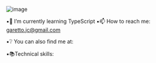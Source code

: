 ![image](https://user-images.githubusercontent.com/97188937/203437547-d24bcfb3-5d09-43aa-83b8-30b4aef98cb7.png)

▪🌱 I’m currently learning TypeScript
▪📫 How to reach me: garetto.jc@gmail.com

▪❔ You can also find me at: 

▪📚Technical skills: 


